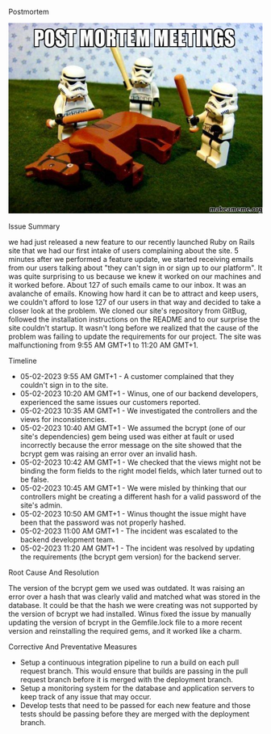  Postmortem

![Flogging a dead horse](post-mortem-meetings.jpg)

 Issue Summary

we had just released a new feature to our recently launched Ruby on Rails site that we had our first intake of users complaining about the site. 5 minutes after we performed a feature update, we started receiving emails from our users talking about "they can't sign in or sign up to our platform". It was quite surprising to us because we knew it worked on our machines and it worked before. About 127 of such emails came to our inbox. It was an avalanche of emails. Knowing how hard it can be to attract and keep users, we couldn't afford to lose 127 of our users in that way and decided to take a closer look at the problem. We cloned our site's repository from GitBug, followed the installation instructions on the README and to our surprise the site couldn't startup. It wasn't long before we realized that the cause of the problem was failing to update the requirements for our project. The site was malfunctioning from 9:55 AM GMT+1 to 11:20 AM GMT+1.

 Timeline

+ 05-02-2023 9:55 AM GMT+1 - A customer complained that they couldn't sign in to the site.
+ 05-02-2023 10:20 AM GMT+1 - Winus, one of our backend developers, experienced the same issues our customers reported.
+ 05-02-2023 10:35 AM GMT+1 - We investigated the controllers and the views for inconsistencies.
+ 05-02-2023 10:40 AM GMT+1 - We assumed the bcrypt (one of our site's dependencies) gem being used was either at fault or used incorrectly because the error message on the site showed that the bcrypt gem was raising an error over an invalid hash.
+ 05-02-2023 10:42 AM GMT+1 - We checked that the views might not be binding the form fields to the right model fields, which later turned out to be false.
+ 05-02-2023 10:45 AM GMT+1 - We were misled by thinking that our controllers might be creating a different hash for a valid password of the site's admin.
+ 05-02-2023 10:50 AM GMT+1 - Winus thought the issue might have been that the password was not properly hashed.
+ 05-02-2023 11:00 AM GMT+1 - The incident was escalated to the backend development team.
+ 05-02-2023 11:20 AM GMT+1 - The incident was resolved by updating the requirements (the bcrypt gem version) for the backend server.

Root Cause And Resolution

The version of the bcrypt gem we used was outdated. It was raising an error over a hash that was clearly valid and matched what was stored in the database. It could be that the hash we were creating was not supported by the version of bcrypt we had installed. Winus fixed the issue by manually updating the version of bcrypt in the Gemfile.lock file to a more recent version and reinstalling the required gems, and it worked like a charm.

 Corrective And Preventative Measures

+ Setup a continuous integration pipeline to run a build on each pull request branch. This would ensure that builds are passing in the pull request branch before it is merged with the deployment branch.
+ Setup a monitoring system for the database and application servers to keep track of any issue that may occur.
+ Develop tests that need to be passed for each new feature and those tests should be passing before they are merged with the deployment branch.
